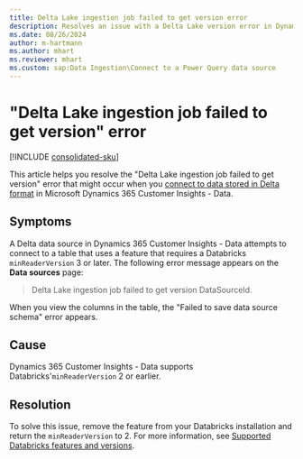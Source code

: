 ```yaml
---
title: Delta Lake ingestion job failed to get version error
description: Resolves an issue with a Delta Lake version error in Dynamics 365 Customer Insights - Data.
ms.date: 08/26/2024
author: m-hartmann
ms.author: mhart
ms.reviewer: mhart
ms.custom: sap:Data Ingestion\Connect to a Power Query data source
---
```

# "Delta Lake ingestion job failed to get version" error

[!INCLUDE [consolidated-sku](../../includes/consolidated-sku.md)]

This article helps you resolve the "Delta Lake ingestion job failed to get version" error that might occur when you [connect to data stored in Delta format](/dynamics365/customer-insights/data/connect-delta-lake) in Microsoft Dynamics 365 Customer Insights - Data.

## Symptoms

A Delta data source in Dynamics 365 Customer Insights - Data attempts to connect to a table that uses a feature that requires a Databricks `minReaderVersion` 3 or later. The following error message appears on the **Data sources** page:

> Delta Lake ingestion job failed to get version DataSourceId.

When you view the columns in the table, the "Failed to save data source schema" error appears.

## Cause

Dynamics 365 Customer Insights - Data supports Databricks'`minReaderVersion` 2 or earlier.

## Resolution

To solve this issue, remove the feature from your Databricks installation and return the `minReaderVersion` to 2. For more information, see [Supported Databricks features and versions](/dynamics365/customer-insights/data/connect-delta-lake).
